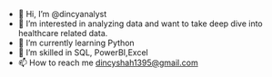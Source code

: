 - 👋 Hi, I’m @dincyanalyst
- 👀 I’m interested in analyzing data and want to take deep dive into healthcare related data.
- 🌱 I’m currently learning Python
- 💞️ I’m skilled in SQL, PowerBI,Excel
- 📫 How to reach me dincyshah1395@gmail.com

<!---
dincyanalyst/dincyanalyst is a ✨ special ✨ repository because its `README.md` (this file) appears on your GitHub profile.
You can click the Preview link to take a look at your changes.
--->
